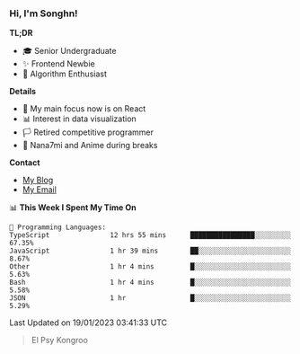 ### Hi, I'm Songhn!

**TL;DR**

- 🎓 Senior Undergraduate
- ✨ Frontend Newbie
- 🎈 Algorithm Enthusiast

**Details**

- 🎯 My main focus now is on React
- 📊 Interest in data visualization
- 🏳️ Retired competitive programmer
- 🍵 Nana7mi and Anime during breaks

**Contact**
- [My Blog](https://blog.songhn.com)
- [My Email](mailto:nana7mi@duck.com)

<!--START_SECTION:waka-->
📊 **This Week I Spent My Time On** 

```text
💬 Programming Languages: 
TypeScript               12 hrs 55 mins      ████████████████░░░░░░░░░   67.35% 
JavaScript               1 hr 39 mins        ██░░░░░░░░░░░░░░░░░░░░░░░   8.67% 
Other                    1 hr 4 mins         █░░░░░░░░░░░░░░░░░░░░░░░░   5.63% 
Bash                     1 hr 4 mins         █░░░░░░░░░░░░░░░░░░░░░░░░   5.58% 
JSON                     1 hr                █░░░░░░░░░░░░░░░░░░░░░░░░   5.29%

```


 Last Updated on 19/01/2023 03:41:33 UTC
<!--END_SECTION:waka-->

> El Psy Kongroo
